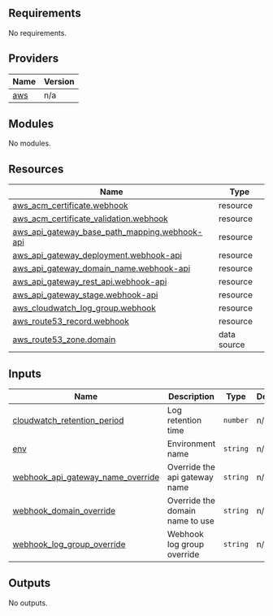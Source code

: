 <!-- BEGIN_TF_DOCS -->
## Requirements

No requirements.

## Providers

| Name | Version |
|------|---------|
| <a name="provider_aws"></a> [aws](#provider\_aws) | n/a |

## Modules

No modules.

## Resources

| Name | Type |
|------|------|
| [aws_acm_certificate.webhook](https://registry.terraform.io/providers/hashicorp/aws/latest/docs/resources/acm_certificate) | resource |
| [aws_acm_certificate_validation.webhook](https://registry.terraform.io/providers/hashicorp/aws/latest/docs/resources/acm_certificate_validation) | resource |
| [aws_api_gateway_base_path_mapping.webhook-api](https://registry.terraform.io/providers/hashicorp/aws/latest/docs/resources/api_gateway_base_path_mapping) | resource |
| [aws_api_gateway_deployment.webhook-api](https://registry.terraform.io/providers/hashicorp/aws/latest/docs/resources/api_gateway_deployment) | resource |
| [aws_api_gateway_domain_name.webhook-api](https://registry.terraform.io/providers/hashicorp/aws/latest/docs/resources/api_gateway_domain_name) | resource |
| [aws_api_gateway_rest_api.webhook-api](https://registry.terraform.io/providers/hashicorp/aws/latest/docs/resources/api_gateway_rest_api) | resource |
| [aws_api_gateway_stage.webhook-api](https://registry.terraform.io/providers/hashicorp/aws/latest/docs/resources/api_gateway_stage) | resource |
| [aws_cloudwatch_log_group.webhook](https://registry.terraform.io/providers/hashicorp/aws/latest/docs/resources/cloudwatch_log_group) | resource |
| [aws_route53_record.webhook](https://registry.terraform.io/providers/hashicorp/aws/latest/docs/resources/route53_record) | resource |
| [aws_route53_zone.domain](https://registry.terraform.io/providers/hashicorp/aws/latest/docs/data-sources/route53_zone) | data source |

## Inputs

| Name | Description | Type | Default | Required |
|------|-------------|------|---------|:--------:|
| <a name="input_cloudwatch_retention_period"></a> [cloudwatch\_retention\_period](#input\_cloudwatch\_retention\_period) | Log retention time | `number` | n/a | yes |
| <a name="input_env"></a> [env](#input\_env) | Environment name | `string` | n/a | yes |
| <a name="input_webhook_api_gateway_name_override"></a> [webhook\_api\_gateway\_name\_override](#input\_webhook\_api\_gateway\_name\_override) | Override the api gateway name | `string` | n/a | yes |
| <a name="input_webhook_domain_override"></a> [webhook\_domain\_override](#input\_webhook\_domain\_override) | Override the domain name to use | `string` | n/a | yes |
| <a name="input_webhook_log_group_override"></a> [webhook\_log\_group\_override](#input\_webhook\_log\_group\_override) | Webhook log group override | `string` | n/a | yes |

## Outputs

No outputs.
<!-- END_TF_DOCS -->